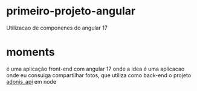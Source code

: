 # primeiro-projeto-angular 
Utilizacao de componenes do angular 17

# moments 
é uma aplicação  front-end com angular 17 onde a idea é uma aplicacao onde eu consuiga compartilhar fotos, que utiliza como back-end o projeto  [adonis_api](https://github.com/rmcarvalhoo/node/tree/main/curso_adonis_api_yt) em node 
